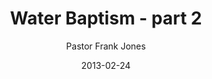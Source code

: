 ---
lunr: "true"
title: "Water Baptism - part 2"
author: "Pastor Frank Jones"
postDate: "02-24-2013"
date: 2013-02-24
category: "sermons"
slug: "2013/02/02242013_ffc"
icon: microphone
audioLink: "02242013_ffc"
tags: [water baptism]
mp3: "02242013_ffc/02242013.mp3"
ogg: "02242013_ffc/02242013.ogg"
linkurl: "https://archive.org/download/02242013_ffc/02242013_ffc_files.xml"
ipath: "https://archive.org/download/02242013_ffc/02242013.mp3"
layout: sermon.html
---